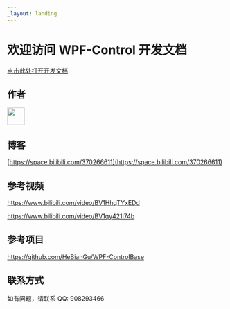 ```yaml
---
_layout: landing
---
```


# 欢迎访问 **WPF-Control** 开发文档

[点击此处打开开发文档](https://hebiangu.github.io/WPF-Control-Docs/api/H.Iocable.html)


## 作者
<a href="https://github.com/HeBianGu" target="_blank"><img style="height:auto;" alt="" width="40" height="40" class="avatar avatar-user width-full border color-bg-default" src="https://avatars.githubusercontent.com/u/20257332?v=4"></a>

## 博客
[https://space.bilibili.com/370266611](https://space.bilibili.com/370266611)

## 参考视频
https://www.bilibili.com/video/BV1HhqTYxEDd

https://www.bilibili.com/video/BV1qy421i74b

## 参考项目
https://github.com/HeBianGu/WPF-ControlBase

## 联系方式
如有问题，请联系 QQ: 908293466
